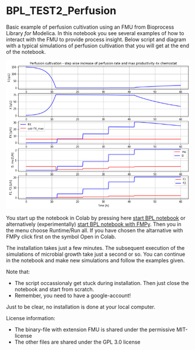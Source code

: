 # BPL_TEST2_Perfusion

Basic example of perfusion cultivation using an FMU from Bioprocess Library *for* Modelica. 
In this notebook you see several examples of how to interact with the FMU to provide process insight.
Below script and diagram with a typical simulations of perfusion cultivation that you will get at the end of the notebook.

![](Fig2_BPL_TEST2_Perfusion_steps.png)

You start up the notebook in Colab by pressing here
[start BPL notebook](https://colab.research.google.com/github/janpeter19/BPL_TEST2_Perfusion/blob/main/BPL_TEST2_Perfusion_colab.ipynb)
or alternatively (experimentally)
[start BPL notebook with FMPy](https://github.com/janpeter19/BPL_TEST2_Perfusion/blob/main/BPL_TEST2_Perfusion_fmpy_colab.ipynb).
Then you in the menu choose Runtime/Run all. If you have chosen the altarnative with FMPy click first on the symbol Open in Colab.

The installation takes just a few minutes. The subsequent execution of the simulations of microbial growth take just a second or so. You can continue in the notebook and make new simulations and follow the examples given.

Note that:
* The script occassionaly get stuck during installation. Then just close the notebook and start from scratch.
* Remember, you need to have a google-account!

Just to be clear, no installation is done at your local computer.

License information:
* The binary-file with extension FMU is shared under the permissive MIT-license
* The other files are shared under the GPL 3.0 license
